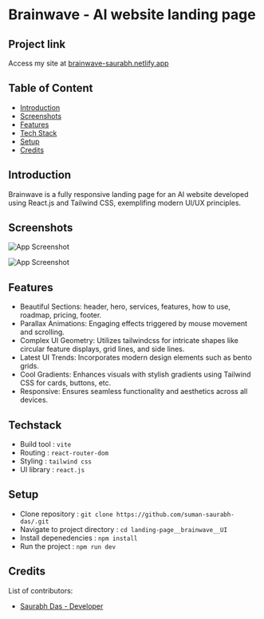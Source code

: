 
# Brainwave - AI website landing page

## Project link
Access my site at [brainwave-saurabh.netlify.app](https://brainwave-saurabh.netlify.app)

## Table of Content

- [Introduction](#introduction)
- [Screenshots](#screenshots)
- [Features](#features)
- [Tech Stack](#tech-stack)
- [Setup](#setup)
- [Credits](#credits)

## Introduction
Brainwave is a fully responsive landing page for an AI website developed using React.js and Tailwind CSS, exemplifing modern UI/UX principles.

## Screenshots

![App Screenshot](https://drive.google.com/uc?export=view&id=1zOrijyGOMlRE3CyuiPzVLySDaQizLis5)

![App Screenshot](https://drive.google.com/uc?export=view&id=1CWSFV8o7CTX2zECfiH1BDMAZSGVomdu2)

## Features

- Beautiful Sections: header, hero, services, features, how to use, roadmap, pricing, footer.
- Parallax Animations: Engaging effects triggered by mouse movement and scrolling.
- Complex UI Geometry: Utilizes tailwindcss for intricate shapes like circular feature displays, grid lines, and side lines.
- Latest UI Trends: Incorporates modern design elements such as bento grids.
- Cool Gradients: Enhances visuals with stylish gradients using Tailwind CSS for cards, buttons, etc.
- Responsive: Ensures seamless functionality and aesthetics across all devices.

## Techstack

- Build tool : `vite`
- Routing : `react-router-dom`
- Styling : `tailwind css`
- UI library : `react.js`

## Setup

- Clone repository : `git clone https://github.com/suman-saurabh-das/.git`
- Navigate to project directory : `cd landing-page__brainwave__UI`  
- Install depenedencies :  `npm install`
- Run the project : `npm run dev`

## Credits
List of contributors:
- [Saurabh Das - Developer](dsumansaurabh@gmail.com)
  